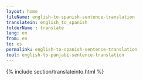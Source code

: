 ```yaml
---
layout: home
fileName: english-to-spanish-sentence-translation
translatein: english_to_spanish
folderName : translate
lang: en
from: en
to: es
permalink: english-to-spanish-sentence-translation
tool: english-to-punjabi-sentence-translation
---
```

{% include section/translateinto.html %}